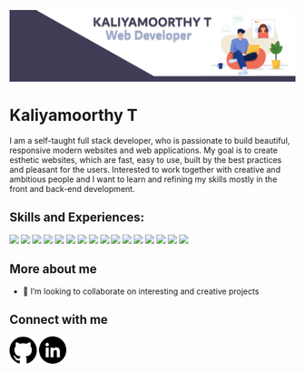 ![My github banner](banner.png)
# Kaliyamoorthy T
I am a self-taught full stack developer, who is passionate to build beautiful, responsive modern websites and web applications. My goal is to create esthetic websites, which are fast, easy to use, built by the best practices and pleasant for the users. Interested to work together with creative and ambitious people and I want to learn and refining my skills mostly in the front and back-end development.
## Skills and Experiences:
![](https://img.shields.io/badge/code-HTML-%2348a48d?style=flat&logo=html&logoColor=white)
![](https://img.shields.io/badge/style-CSS-%2348a48d?style=flat&logo=css&logoColor=white)
![](https://img.shields.io/badge/code-Javscript-%2348a48d?style=flat&logo=javascript&logoColor=white)
![](https://img.shields.io/badge/build-React-%2348a48d?style=flat&logo=react&logoColor=white)
![](https://img.shields.io/badge/code-Node-%2348a48d?style=flat&logo=node.js&logoColor=white)
![](https://img.shields.io/badge/code-Express-%2348a48d?style=flat&logo=express&logoColor=white)
![](https://img.shields.io/badge/database-MongoDB-%2348a48d?style=flat&logo=mongodb&logoColor=white)
![](https://img.shields.io/badge/style-SCSS-%2348a48d?style=flat&logo=sass&logoColor=white)
![](https://img.shields.io/badge/build-Tailwind-%2348a48d?style=flat&logoColor=white&logo=tailwind-css)
![](https://img.shields.io/badge/state%20management-Redux-%2348a48d?style=flat&logoColor=white&logo=redux)
![](https://img.shields.io/badge/style-Styled%20Component-%2348a48d?style=flat&logoColor=white&logo=styled-components)
![](https://img.shields.io/badge/design-Figma-%2348a48d?style=flat&logo=figma&logoColor=white)
![](https://img.shields.io/badge/Tool-POST%20man-%2348a48d?style=flat&logo=postman&logoColor=white)
![](https://img.shields.io/badge/version%20control-Git-%2348a48d?style=flat&logo=git&logoColor=white)
![](https://img.shields.io/badge/version%20control-Github-%2348a48d?style=flat&logo=github&logoColor=white)
![](https://img.shields.io/badge/IDE-VScode-%2348a48d?style=flat&logo=visual-studio-code&logoColor=white)

## More about me
- 👯 I’m looking to collaborate on interesting and creative projects
## Connect with me
[<img src="./github.png" width="48px"/>](https://github.com/keeforever)
[<img src="./linkedin.png" width="48px"/>](https://www.linkedin.com/in/kaliyamoorthyt)
